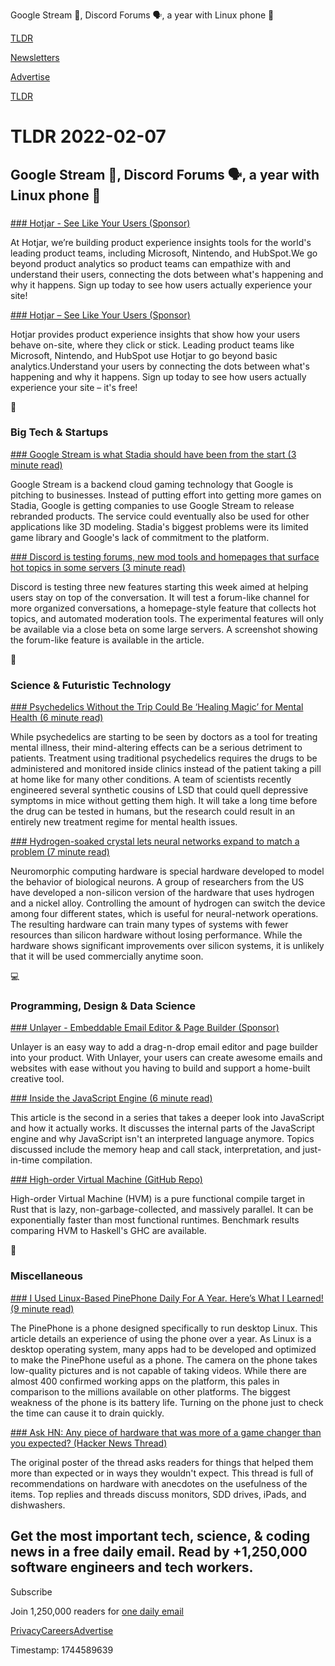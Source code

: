 Google Stream 🎥, Discord Forums 🗣️, a year with Linux phone 📱

[TLDR](/)

[Newsletters](/newsletters)

[Advertise](https://advertise.tldr.tech/)

[TLDR](/)

# TLDR 2022-02-07

## Google Stream 🎥, Discord Forums 🗣️, a year with Linux phone 📱

### 

[### Hotjar - See Like Your Users (Sponsor)](https://www.hotjar.com/?utm_source=tldrnewsletter)

At Hotjar, we’re building product experience insights tools for the world's leading product teams, including Microsoft, Nintendo, and HubSpot.We go beyond product analytics so product teams can empathize with and understand their users, connecting the dots between what's happening and why it happens. Sign up today to see how users actually experience your site!

[### Hotjar – See Like Your Users (Sponsor)](https://bit.ly/hotjartldr)

Hotjar provides product experience insights that show how your users behave on-site, where they click or stick. Leading product teams like Microsoft, Nintendo, and HubSpot use Hotjar to go beyond basic analytics.Understand your users by connecting the dots between what's happening and why it happens. Sign up today to see how users actually experience your site – it's free!

📱

### Big Tech & Startups

[### Google Stream is what Stadia should have been from the start (3 minute read)](https://www.digitaltrends.com/gaming/google-stadia-google-stream-is-better/?utm_source=tldrnewsletter)

Google Stream is a backend cloud gaming technology that Google is pitching to businesses. Instead of putting effort into getting more games on Stadia, Google is getting companies to use Google Stream to release rebranded products. The service could eventually also be used for other applications like 3D modeling. Stadia's biggest problems were its limited game library and Google's lack of commitment to the platform.

[### Discord is testing forums, new mod tools and homepages that surface hot topics in some servers (3 minute read)](https://techcrunch.com/2022/02/04/discord-forums-mod-tools-homepages-experimental-features/?utm_source=tldrnewsletter)

Discord is testing three new features starting this week aimed at helping users stay on top of the conversation. It will test a forum-like channel for more organized conversations, a homepage-style feature that collects hot topics, and automated moderation tools. The experimental features will only be available via a close beta on some large servers. A screenshot showing the forum-like feature is available in the article.

🚀

### Science & Futuristic Technology

[### Psychedelics Without the Trip Could Be ‘Healing Magic’ for Mental Health (6 minute read)](https://singularityhub.com/2022/02/01/psychedelics-without-the-trip-could-be-healing-magic-for-mental-health/?utm_source=tldrnewsletter)

While psychedelics are starting to be seen by doctors as a tool for treating mental illness, their mind-altering effects can be a serious detriment to patients. Treatment using traditional psychedelics requires the drugs to be administered and monitored inside clinics instead of the patient taking a pill at home like for many other conditions. A team of scientists recently engineered several synthetic cousins of LSD that could quell depressive symptoms in mice without getting them high. It will take a long time before the drug can be tested in humans, but the research could result in an entirely new treatment regime for mental health issues.

[### Hydrogen-soaked crystal lets neural networks expand to match a problem (7 minute read)](https://arstechnica.com/science/2022/02/hydrogen-soaked-crystal-lets-neural-networks-expand-to-match-a-problem/?comments=1?utm_source=tldrnewsletter)

Neuromorphic computing hardware is special hardware developed to model the behavior of biological neurons. A group of researchers from the US have developed a non-silicon version of the hardware that uses hydrogen and a nickel alloy. Controlling the amount of hydrogen can switch the device among four different states, which is useful for neural-network operations. The resulting hardware can train many types of systems with fewer resources than silicon hardware without losing performance. While the hardware shows significant improvements over silicon systems, it is unlikely that it will be used commercially anytime soon.

💻

### Programming, Design & Data Science

[### Unlayer - Embeddable Email Editor & Page Builder (Sponsor)](https://unlayer.com/embed/?utm_source=tldr&utm_medium=email&utm_campaign=tldr-0122)

Unlayer is an easy way to add a drag-n-drop email editor and page builder into your product. With Unlayer, your users can create awesome emails and websites with ease without you having to build and support a home-built creative tool.

[### Inside the JavaScript Engine (6 minute read)](https://blog.devgenius.io/inside-the-javascript-engine-bb7b9f26e84b?utm_source=tldrnewsletter)

This article is the second in a series that takes a deeper look into JavaScript and how it actually works. It discusses the internal parts of the JavaScript engine and why JavaScript isn't an interpreted language anymore. Topics discussed include the memory heap and call stack, interpretation, and just-in-time compilation.

[### High-order Virtual Machine (GitHub Repo)](https://github.com/kindelia/hvm)

High-order Virtual Machine (HVM) is a pure functional compile target in Rust that is lazy, non-garbage-collected, and massively parallel. It can be exponentially faster than most functional runtimes. Benchmark results comparing HVM to Haskell's GHC are available.

🎁

### Miscellaneous

[### I Used Linux-Based PinePhone Daily For A Year. Here’s What I Learned! (9 minute read)](https://news.itsfoss.com/pinephone-review/?utm_source=tldrnewsletter)

The PinePhone is a phone designed specifically to run desktop Linux. This article details an experience of using the phone over a year. As Linux is a desktop operating system, many apps had to be developed and optimized to make the PinePhone useful as a phone. The camera on the phone takes low-quality pictures and is not capable of taking videos. While there are almost 400 confirmed working apps on the platform, this pales in comparison to the millions available on other platforms. The biggest weakness of the phone is its battery life. Turning on the phone just to check the time can cause it to drain quickly.

[### Ask HN: Any piece of hardware that was more of a game changer than you expected? (Hacker News Thread)](https://news.ycombinator.com/item?id=30231171)

The original poster of the thread asks readers for things that helped them more than expected or in ways they wouldn't expect. This thread is full of recommendations on hardware with anecdotes on the usefulness of the items. Top replies and threads discuss monitors, SDD drives, iPads, and dishwashers.

## Get the most important tech, science, & coding news in a free daily email. Read by +1,250,000 software engineers and tech workers.

Subscribe

Join 1,250,000 readers for [one daily email](/api/latest/tech)

[Privacy](/privacy)[Careers](https://jobs.ashbyhq.com/tldr.tech)[Advertise](/tech/advertise)

Timestamp: 1744589639